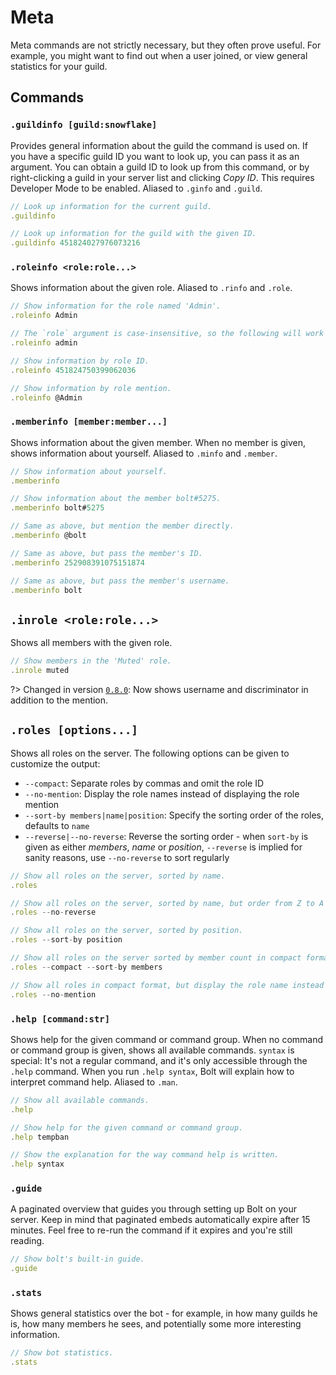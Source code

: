 # Meta
Meta commands are not strictly necessary, but they often prove useful. For example, you might want to find out when a user joined, or view general statistics for your guild.


## Commands
### `.guildinfo [guild:snowflake]`
Provides general information about the guild the command is used on.
If you have a specific guild ID you want to look up, you can pass it as an argument.
You can obtain a guild ID to look up from this command, or by right-clicking a guild in your server list and clicking *Copy ID*. This requires Developer Mode to be enabled.
Aliased to `.ginfo` and `.guild`.
```js
// Look up information for the current guild.
.guildinfo

// Look up information for the guild with the given ID.
.guildinfo 451824027976073216
```

### `.roleinfo <role:role...>`
Shows information about the given role.
Aliased to `.rinfo` and `.role`.
```js
// Show information for the role named 'Admin'.
.roleinfo Admin

// The `role` argument is case-insensitive, so the following will work the same way:
.roleinfo admin

// Show information by role ID.
.roleinfo 451824750399062036

// Show information by role mention.
.roleinfo @Admin
```

### `.memberinfo [member:member...]`
Shows information about the given member. When no member is given, shows information about yourself.
Aliased to `.minfo` and `.member`.
```js
// Show information about yourself.
.memberinfo

// Show information about the member bolt#5275.
.memberinfo bolt#5275

// Same as above, but mention the member directly.
.memberinfo @bolt

// Same as above, but pass the member's ID.
.memberinfo 252908391075151874

// Same as above, but pass the member's username.
.memberinfo bolt
```

## `.inrole <role:role...>`
Shows all members with the given role.
```js
// Show members in the 'Muted' role.
.inrole muted
```

?> Changed in version [`0.8.0`](changelog#v080): Now shows username and discriminator in addition to the mention.

## `.roles [options...]`
Shows all roles on the server.
The following options can be given to customize the output:
- `--compact`: Separate roles by commas and omit the role ID
- `--no-mention`: Display the role names instead of displaying the role mention
- `--sort-by members|name|position`: Specify the sorting order of the roles, defaults to `name`
- `--reverse|--no-reverse`: Reverse the sorting order - when `sort-by` is given as either *members*, *name* or *position*, `--reverse` is implied for sanity reasons, use `--no-reverse` to sort regularly

```js
// Show all roles on the server, sorted by name.
.roles

// Show all roles on the server, sorted by name, but order from Z to A instead of A to Z.
.roles --no-reverse

// Show all roles on the server, sorted by position.
.roles --sort-by position

// Show all roles on the server sorted by member count in compact format.
.roles --compact --sort-by members

// Show all roles in compact format, but display the role name instead of the role mention.
.roles --no-mention
```

### `.help [command:str]`
Shows help for the given command or command group. When no command or command group is given, shows all available commands.
`syntax` is special: It's not a regular command, and it's only accessible through the `.help` command. When you run `.help syntax`, Bolt will explain how to interpret command help.
Aliased to `.man`.
```js
// Show all available commands.
.help

// Show help for the given command or command group.
.help tempban

// Show the explanation for the way command help is written.
.help syntax
```

### `.guide`
A paginated overview that guides you through setting up Bolt on your server.
Keep in mind that paginated embeds automatically expire after 15 minutes. Feel free to re-run the command if it expires and you're still reading.
```js
// Show bolt's built-in guide.
.guide
```

### `.stats`
Shows general statistics over the bot - for example, in how many guilds he is, how many members he sees, and potentially some more interesting information.
```js
// Show bot statistics.
.stats
```
